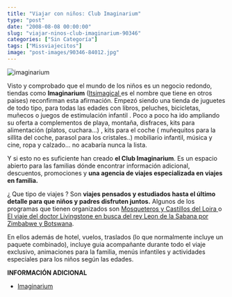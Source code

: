 ```yaml
---
title: "Viajar con niños: Club Imaginarium"
type: "post"
date: "2008-08-08 00:00:00"
slug: "viajar-ninos-club-imaginarium-90346"
categories: ["Sin Categoría"]
tags: ["Missviajecitos"]
image: "post-images/90346-84012.jpg"
---
```


![imaginarium](post-images/90346-84012.jpg "imaginarium")

Visto y comprobado que el mundo de los niños es un negocio redondo, tiendas como **Imaginarium** ([Itsimagical ](http://www.itsimagical.com.hk/)es el nombre que tiene en otros paises) reconfirman esta afirmación. Empezó siendo una tienda de juguetes de todo tipo, para todas las edades con libros, peluches, bicicletas, muñecos o juegos de estimulación infantil . Poco a poco ha ido ampliando su oferta a complementos de playa, montaña, disfraces, kits para alimentación (platos, cuchara...) , kits para el coche ( muñequitos para la sillita del coche, parasol para los cristales..) mobiliario infantil, música y cine, ropa y calzado... no acabaría nunca la lista.

Y si esto no es suficiente han creado **el Club Imaginarium**. Es un espacio abierto para las familias dónde encontrar información adicional, descuentos, promociones y **una agencia de viajes especializada en viajes en familia.**

¿ Que tipo de viajes ? Son **viajes pensados y estudiados hasta el último detalle para que niños y padres disfruten juntos.** Algunos de los programas que tienen organizados son [Mosqueteros y Castillos del Loira ](http://www.itsimagical.travel/viajes_es/viajesFranciaHome)o [El viaje del doctor Livingstone en busca del rey Leon de la Sabana por Zimbabwe y Botswana](http://www.itsimagical.travel/viajes_es/viajesSudafricaHome).

En ellos además de hotel, vuelos, traslados (lo que normalmente incluye un paquete combinado), incluye guia acompañante durante todo el viaje exclusivo, animaciones para la familia, menús infantiles y actividades especiales para los niños según las edades.

**INFORMACIÓN ADICIONAL**

- [Imaginarium](http://www.imaginarium.es/)